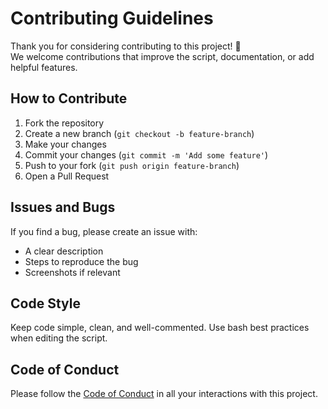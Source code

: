 # Contributing Guidelines

Thank you for considering contributing to this project! 🫶  
We welcome contributions that improve the script, documentation, or add helpful features.

## How to Contribute

1. Fork the repository
2. Create a new branch (`git checkout -b feature-branch`)
3. Make your changes
4. Commit your changes (`git commit -m 'Add some feature'`)
5. Push to your fork (`git push origin feature-branch`)
6. Open a Pull Request

## Issues and Bugs

If you find a bug, please create an issue with:
- A clear description
- Steps to reproduce the bug
- Screenshots if relevant

## Code Style

Keep code simple, clean, and well-commented. Use bash best practices when editing the script.

## Code of Conduct

Please follow the [Code of Conduct](CODE_OF_CONDUCT.md) in all your interactions with this project.

